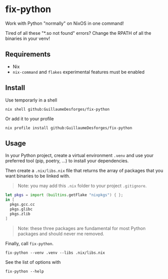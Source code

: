 # fix-python

Work with Python "normally" on NixOS in one command!

Tired of all these "*.so not found" errors?
Change the RPATH of all the binaries in your venv!

## Requirements

- Nix
- `nix-command` and `flakes` experimental features must be enabled

## Install

Use temporarly in a shell

```
nix shell github:GuillaumeDesforges/fix-python
```

Or add it to your profile

```
nix profile install github:GuillaumeDesforges/fix-python
```

## Usage

In your Python project, create a virtual environment `.venv` and use your preferred tool (pip, poetry, ...) to install your dependencies.

Then create a `.nix/libs.nix` file that returns the array of packages that you want binaries to be linked with.

> Note: you may add this `.nix` folder to your project `.gitignore`.

```nix
let pkgs = import (builtins.getFlake "nixpkgs") { };
in [
  pkgs.gcc.cc
  pkgs.glibc
  pkgs.zlib
]
```

> Note: these three packages are fundamental for most Python packages and should never me removed.

Finally, call `fix-python`.

```console
fix-python --venv .venv --libs .nix/libs.nix
```

See the list of options with

```
fix-python --help
```
